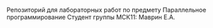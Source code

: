 Репозиторий для лабораторных работ 
по предмету Параллельное программирование
Студент группы МСК11: Маврин Е.А.
